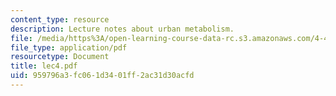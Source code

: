 ```yaml
---
content_type: resource
description: Lecture notes about urban metabolism.
file: /media/https%3A/open-learning-course-data-rc.s3.amazonaws.com/4-406-ecologies-of-construction-spring-2007/959796a3fc061d3401ff2ac31d30acfd_lec4.pdf
file_type: application/pdf
resourcetype: Document
title: lec4.pdf
uid: 959796a3-fc06-1d34-01ff-2ac31d30acfd
---
```

